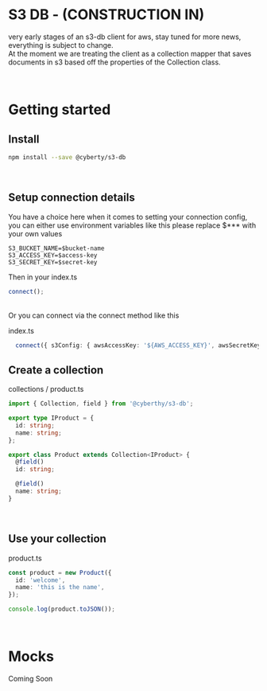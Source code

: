 # S3 DB - (CONSTRUCTION IN)

very early stages of an s3-db client for aws, stay tuned for more news, everything is subject to change.  
At the moment we are treating the client as a collection mapper that saves documents in s3 based off the properties of the Collection class.

<br />

# Getting started
## Install
```bash
npm install --save @cyberty/s3-db
```
<br />

## Setup connection details
You have a choice here when it comes to setting your connection config, you can either use environment variables like this please replace $*** with your own values  
```env
S3_BUCKET_NAME=$bucket-name
S3_ACCESS_KEY=$access-key
S3_SECRET_KEY=$secret-key
```
Then in your index.ts
```typescript
connect();
```

<br />
Or you can connect via the connect method like this 

<br />

index.ts
```typescript
  connect({ s3Config: { awsAccessKey: '${AWS_ACCESS_KEY}', awsSecretKey: '${AWS_SECRET_KEY}' } });
```

## Create a collection
collections / product.ts
```typescript
import { Collection, field } from '@cyberthy/s3-db';

export type IProduct = {
  id: string;
  name: string;
};

export class Product extends Collection<IProduct> {
  @field()
  id: string;

  @field()
  name: string;
}

```

<br />

## Use your collection
product.ts
```typescript
const product = new Product({
  id: 'welcome',
  name: 'this is the name',
});

console.log(product.toJSON());
```


<br />

# Mocks
Coming Soon